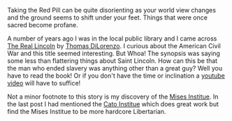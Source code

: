 Taking the Red Pill can be quite disorienting as your world view changes and the
ground seems to shift under your feet.  Things that were once sacred become
profane.

A number of years ago I was in the local public library and I came
across [The Real Lincoln](http://store.mises.org/Real-Lincoln-The-P172.aspx) by
[Thomas DiLorenzo](https://mises.org/profile/thomas-j-dilorenzo).  I curious
about the American Civil War and this title seemed interesting.  But Whoa!  The
synopsis was saying some less than flattering things about Saint Lincoln.  How
can this be that the man who ended slavery was anything other than a great guy?
Well you have to read the book!  Or if you don't have the time or inclination a
[youtube video](https://www.youtube.com/watch?v=nbFty9nZUac) will have to
suffice!

Not a minor footnote to this story is my discovery of the
[Mises Institue](https://mises.org/).  In the last post I had mentioned the
[Cato Institue](https://www.cato.org/) which does great work but find the Mises
Institue to be more hardcore Libertarian.